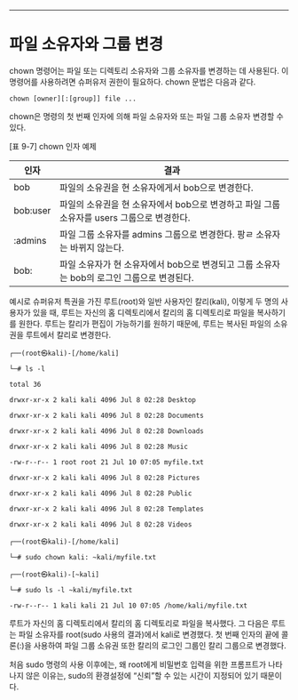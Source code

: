 
---
# 파일 소유자와 그룹 변경


chown 명령어는 파일 또는 디렉토리 소유자와 그룹 소유자를 변경하는 데 사용된다. 이 명령어를 사용하려면 슈퍼유저 권한이 필요하다. chown 문법은 다음과 같다.


```shell
chown [owner][:[group]] file ...
```


chown은 명령의 첫 번째 인자에 의해 파일 소유자와 또는 파일 그룹 소유자 변경할 수 있다.


[표 9-7] chown 인자 예제

| 인자       | 결과                                                      |
| -------- | ------------------------------------------------------- |
| bob      | 파일의 소유권을 현 소유자에게서 bob으로 변경한다.                           |
| bob:user | 파일의 소유권을 현 소유자에서 bob으로 변경하고 파일 그룹 소유자를 users 그룹으로 변경한다. |
| :admins  | 파일 그룹 소유자를 admins 그룹으로 변경한다. 팡ㄹ 소유자는 바뀌지 않는다.           |
| bob:     | 파일 소유자가 현 소유자에서 bob으로 변경되고 그룹 소유자는 bob의 로그인 그룹으로 변경된다.  |


예시로 슈퍼유저 특권을 가진 루트(root)와 일반 사용자인 칼리(kali), 이렇게 두 명의 사용자가 있을 때, 루트는 자신의 홈 디렉토리에서 칼리의 홈 디렉토리로 파일을 복사하기를 원한다. 루트는 칼리가 편집이 가능하기를 원하기 때문에, 루트는 복사된 파일의 소유권을 루트에서 칼리로 변경한다.


``` shell
┌──(root㉿kali)-[/home/kali]

└─# ls -l

total 36

drwxr-xr-x 2 kali kali 4096 Jul 8 02:28 Desktop

drwxr-xr-x 2 kali kali 4096 Jul 8 02:28 Documents

drwxr-xr-x 2 kali kali 4096 Jul 8 02:28 Downloads

drwxr-xr-x 2 kali kali 4096 Jul 8 02:28 Music

-rw-r--r-- 1 root root 21 Jul 10 07:05 myfile.txt

drwxr-xr-x 2 kali kali 4096 Jul 8 02:28 Pictures

drwxr-xr-x 2 kali kali 4096 Jul 8 02:28 Public

drwxr-xr-x 2 kali kali 4096 Jul 8 02:28 Templates

drwxr-xr-x 2 kali kali 4096 Jul 8 02:28 Videos

┌──(root㉿kali)-[/home/kali]

└─# sudo chown kali: ~kali/myfile.txt

┌──(root㉿kali)-[~kali]

└─# sudo ls -l ~kali/myfile.txt

-rw-r--r-- 1 kali kali 21 Jul 10 07:05 /home/kali/myfile.txt
```



루트가 자신의 홈 디렉토리에서 칼리의 홈 디렉토리로 파일을 복사했다. 그 다음은 루트는 파일 소유자를 root(sudo 사용의 결과)에서 kali로 변경했다. 첫 번째 인자의 끝에 콜론(:)을 사용하여 파일 그룹 소유권 또한 칼리의 로그인 그룹인 칼리 그룹으로 변경했다.

처음 sudo 명령의 사용 이후에는, 왜 root에게 비밀번호 입력을 위한 프롬프트가 나타나지 않은 이유는, sudo의 환경설정에 “신뢰”할 수 있는 시간이 지정되어 있기 때문이다.